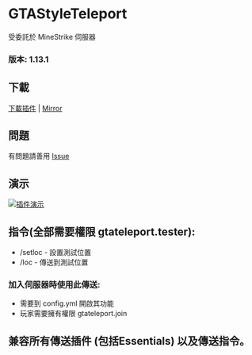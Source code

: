 # GTAStyleTeleport
受委託於 MineStrike 伺服器

### 版本: 1.13.1

## 下載
[下載插件](http://corneey.com/wMiYVj) | [Mirror](https://drive.google.com/open?id=1oNFsjsq_0AcOD1CcXqjL6js5gPa5CtZK)

## 問題
有問題請善用 [Issue](https://github.com/eric2788/GTAStyleTeleport/issues)

## 演示

[![插件演示](https://img.youtube.com/vi/jw9y7myWQUw/0.jpg)](https://www.youtube.com/watch?v=jw9y7myWQUw)

## 指令(全部需要權限 gtateleport.tester): 
- /setloc - 設置測試位置
- /loc - 傳送到測試位置

### 加入伺服器時使用此傳送:
  - 需要到 config.yml 開啟其功能
  - 玩家需要擁有權限 gtateleport.join
  
## 兼容所有傳送插件 (包括Essentials) 以及傳送指令。 
